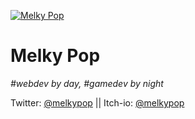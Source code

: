 [![Melky Pop](https://melkypop.com/images/pic01.jpg)](https://melkypop.com/images/pic01.jpg)

# Melky Pop
_#webdev by day, #gamedev by night_

Twitter: [@melkypop](https://twitter.com/melkypop) || Itch-io: [@melkypop](https://melkypop.itch.io/)
